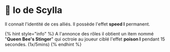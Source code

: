 # 🌊 Io de Scylla

Il connait l'identité de ces alliés.                                                                                                 Il possède l'effet **speed I** permanent.

{% hint style="info" %}
A l'annonce des rôles il obtient un item nommé "**Queen Bee's Stinger**" qui octroie au joueur ciblé l'effet **poison I** pendant 15 secondes. (1x/5mins)
{% endhint %}
